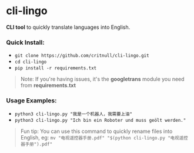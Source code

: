 # cli-lingo
**CLI tool** to quickly translate languages into English.


### Quick Install:
- `git clone https://github.com/critnull/cli-lingo.git`
- `cd cli-lingo`
- `pip install -r requirements.txt`
> Note: If you're having issues, it's the **googletrans** module you need from **requirements.txt**

### Usage Examples:
- `python3 cli-lingo.py "我是一个机器人，我需要上油"`
- `python3 cli-lingo.py "Ich bin ein Roboter und muss geölt werden."`
> Fun tip: You can use this command to quickly rename files into English, eg:
> `mv "电视遥控器手册.pdf" "$(python cli-lingo.py "电视遥控器手册").pdf"`

